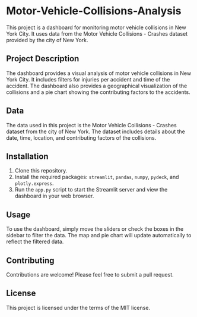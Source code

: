 # Motor-Vehicle-Collisions-Analysis
This project is a dashboard for monitoring motor vehicle collisions in New York City. It uses data from the Motor Vehicle Collisions - Crashes dataset provided by the city of New York.

## Project Description

The dashboard provides a visual analysis of motor vehicle collisions in New York City. It includes filters for injuries per accident and time of the accident. The dashboard also provides a geographical visualization of the collisions and a pie chart showing the contributing factors to the accidents.

## Data

The data used in this project is the Motor Vehicle Collisions - Crashes dataset from the city of New York. The dataset includes details about the date, time, location, and contributing factors of the collisions.

## Installation

1. Clone this repository.
2. Install the required packages: `streamlit`, `pandas`, `numpy`, `pydeck`, and `plotly.express`.
3. Run the `app.py` script to start the Streamlit server and view the dashboard in your web browser.

## Usage

To use the dashboard, simply move the sliders or check the boxes in the sidebar to filter the data. The map and pie chart will update automatically to reflect the filtered data.

## Contributing

Contributions are welcome! Please feel free to submit a pull request.

## License

This project is licensed under the terms of the MIT license.
